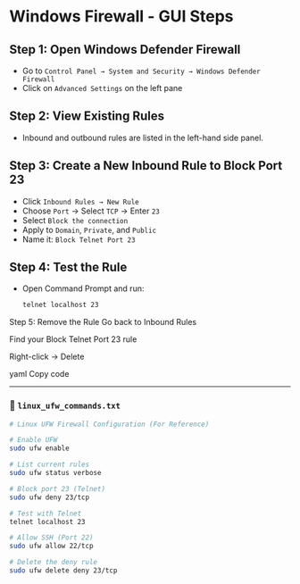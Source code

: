 # Windows Firewall - GUI Steps

## Step 1: Open Windows Defender Firewall
- Go to `Control Panel → System and Security → Windows Defender Firewall`
- Click on `Advanced Settings` on the left pane

## Step 2: View Existing Rules
- Inbound and outbound rules are listed in the left-hand side panel.

## Step 3: Create a New Inbound Rule to Block Port 23
- Click `Inbound Rules → New Rule`
- Choose `Port` → Select `TCP` → Enter `23`
- Select `Block the connection`
- Apply to `Domain`, `Private`, and `Public`
- Name it: `Block Telnet Port 23`

## Step 4: Test the Rule
- Open Command Prompt and run:
  ```cmd
  telnet localhost 23
Step 5: Remove the Rule
Go back to Inbound Rules

Find your Block Telnet Port 23 rule

Right-click → Delete

yaml
Copy code

---

### 📄 `linux_ufw_commands.txt`

```bash
# Linux UFW Firewall Configuration (For Reference)

# Enable UFW
sudo ufw enable

# List current rules
sudo ufw status verbose

# Block port 23 (Telnet)
sudo ufw deny 23/tcp

# Test with Telnet
telnet localhost 23

# Allow SSH (Port 22)
sudo ufw allow 22/tcp

# Delete the deny rule
sudo ufw delete deny 23/tcp
